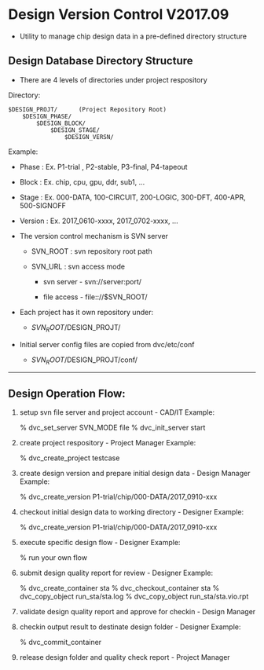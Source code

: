# Design Version Control V2017.09

- Utility to manage chip design data in a pre-defined directory structure

## Design Database Directory Structure
- There are 4 levels of directories under project respository

Directory:

	$DESIGN_PROJT/		(Project Repository Root)
		$DESIGN_PHASE/
			$DESIGN_BLOCK/
				$DESIGN_STAGE/
					$DESIGN_VERSN/

Example:

  * Phase :
	Ex. P1-trial , P2-stable, P3-final, P4-tapeout

  * Block :
	Ex. chip, cpu, gpu, ddr, sub1, ...

  * Stage :
	Ex. 000-DATA, 100-CIRCUIT, 200-LOGIC, 300-DFT, 400-APR, 500-SIGNOFF

  * Version :
	Ex. 2017_0610-xxxx, 2017_0702-xxxx, ...


- The version control mechanism is SVN server

  * SVN_ROOT : svn repository root path

  * SVN_URL  : svn access mode

     * svn  server - svn://server:port/

     * file access - file:://$SVN_ROOT/

     
- Each project has it own repository under:

  * $SVN_ROOT/$DESIGN_PROJT/

- Initial server config files are copied from dvc/etc/conf

  * $SVN_ROOT/$DESIGN_PROJT/conf/
      

***
## Design Operation Flow:

1. setup svn file server and project account - CAD/IT
Example:

	% dvc_set_server SVN_MODE file
	% dvc_init_server start

2. create project respository - Project Manager
Example:

	% dvc_create_project testcase

3. create design version and prepare initial design data - Design Manager
Example:

	% dvc_create_version P1-trial/chip/000-DATA/2017_0910-xxx

3. checkout initial design data to working directory - Designer
Example:

	% dvc_create_version P1-trial/chip/000-DATA/2017_0910-xxx

4. execute specific design flow - Designer 
Example:

	% run your own flow

5. submit design quality report for review - Designer
Example:

	% dvc_create_container     sta
	% dvc_checkout_container   sta
	% dvc_copy_object  	run_sta/sta.log
	% dvc_copy_object  	run_sta/sta.vio.rpt

6. validate design quality report and approve for checkin - Design Manager

7. checkin output result to destinate design folder - Designer
Example:
 
	% dvc_commit_container

8. release design folder and quality check report - Project Manager



